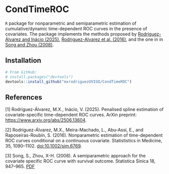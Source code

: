 # CondTimeROC
`R` package for nonparametric and semiparametric estimation of cumulative/dynamic time-dependent ROC curves in the presence of covariates. The package implements the methods proposed by [Rodríguez-Álvarez and Inácio (2025)](https://www.arxiv.org/abs/2506.13604), [Rodriguez-Alvarez et al. (2016)](http://doi.org/10.1002/sim.6769), and the one in in [Song and Zhou (2008)](https://www3.stat.sinica.edu.tw/statistica/oldpdf/A18n37.pdf).

## Installation
``` r
# From GitHub:
# install.packages("devtools")
devtools::install_github("mxrodriguezUVIGO/CondTimeROC")
```

## References
\[1\] Rodríguez-Álvarez, M.X., Inácio, V. (2025). Penalised spline estimation of covariate-specific time-dependent ROC curves. ArXin preprint: https://www.arxiv.org/abs/2506.13604.

\[2\] Rodríguez-Álvarez, M.X., Meira-Machado, L., Abu-Assi, E., and Raposeiras-Roubín, S. (2016). Nonparametric estimation of time-dependent ROC curves conditional on a continuous covariate. Statististics in Medicine, 35, 1090–1102. [doi:10.1002/sim.6769](http://doi.org/10.1002/sim.6769).

\[3\] Song, S., Zhou, X-H. (2008). A semiparametric approach for the covariate specific ROC curve with survival outcome. Statistica Sinica 18, 947–965. [PDF](https://www3.stat.sinica.edu.tw/statistica/oldpdf/A18n37.pdf)
